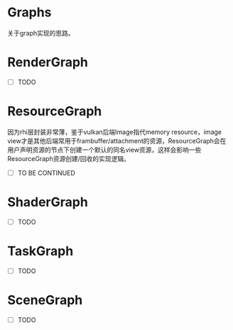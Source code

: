 # Graphs
关于graph实现的思路。

# RenderGraph
 - [ ] TODO
# ResourceGraph
因为rhi层封装非常薄，鉴于vulkan后端Image指代memory resource，image view才是其他后端常用于frambuffer/attachment的资源，ResourceGraph会在用户声明资源的节点下创建一个默认的同名view资源，这样会影响一些ResourceGraph资源创建/回收的实现逻辑。
 - [ ] TO BE CONTINUED
# ShaderGraph
 - [ ] TODO
# TaskGraph
 - [ ] TODO
# SceneGraph
 - [ ] TODO